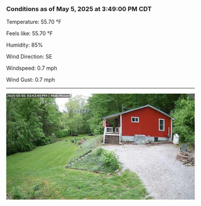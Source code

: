 ### Conditions as of May 5, 2025 at 3:49:00 PM CDT 

Temperature: 55.70 &deg;F

Feels like: 55.70 &deg;F

Humidity: 85%

Wind Direction: SE

Windspeed: 0.7 mph

Wind Gust: 0.7 mph

---

<img src="./images/latest.jpeg"/>

